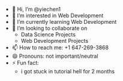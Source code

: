 - 👋 Hi, I’m @yiechen1
- 👀 I’m interested in Web Development
- 🌱 I’m currently learning Web Development
- 💞️ I’m looking to collaborate on
    - Data Science Projects
    - Web Development Projects
- 📫 How to reach me: +1 647-269-3868
- 😄 Pronouns: not important/neutral
- ⚡ Fun fact:
    - i got stuck in tutorial hell for 2 months
